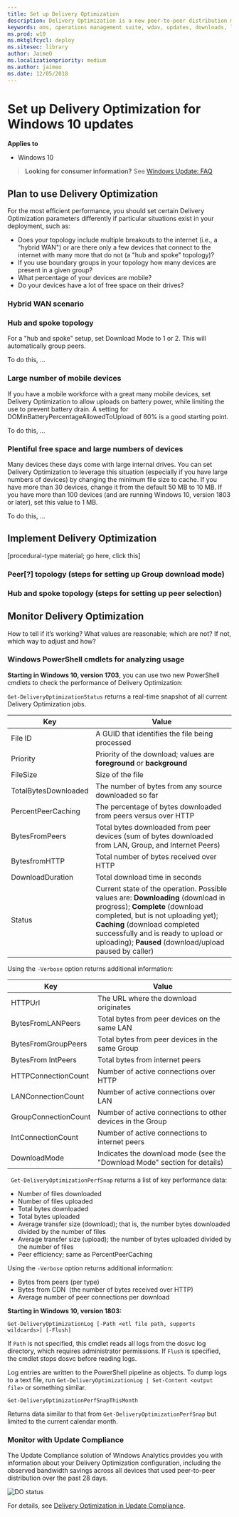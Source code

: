 ```yaml
---
title: Set up Delivery Optimization
description: Delivery Optimization is a new peer-to-peer distribution method in Windows 10
keywords: oms, operations management suite, wdav, updates, downloads, log analytics
ms.prod: w10
ms.mktglfcycl: deploy
ms.sitesec: library
author: JaimeO
ms.localizationpriority: medium
ms.author: jaimeo
ms.date: 12/05/2018
---
```


# Set up Delivery Optimization for Windows 10 updates

**Applies to**

- Windows 10

> **Looking for consumer information?** See [Windows Update: FAQ](https://support.microsoft.com/help/12373/windows-update-faq)

## Plan to use Delivery Optimization

For the most efficient performance, you should set certain Delivery Optimization parameters differently if particular situations exist in your deployment, such as:

- Does your topology include multiple breakouts to the internet (i.e., a "hybrid WAN") or are there only a few devices that connect to the internet with many more that do not (a "hub and spoke" topology)?
- If you use boundary groups in your topology how many devices are present in a given group?
- What percentage of your devices are mobile?
- Do your devices have a lot of free space on their drives?


### Hybrid WAN scenario

### Hub and spoke topology

For a "hub and spoke" setup, set Download Mode to 1 or 2. This will automatically group peers.

To do this, ...

### Large number of mobile devices

If you have a mobile workforce with a great many mobile devices, set Delivery Optimization to allow uploads on battery power, while limiting the use to prevent battery drain. A setting for DOMinBatteryPercentageAllowedToUpload of 60% is a good starting point.

To do this, ...

### Plentiful free space and large numbers of devices

Many devices these days come with large internal drives. You can set Delivery Optimization to leverage this situation (especially if you have large numbers of devices) by changing the minimum file size to cache. If you have more than 30 devices, change it from the default 50 MB to 10 MB. If you have more than 100 devices (and are running Windows 10, version 1803 or later), set this value to 1 MB.

To do this, ...

## Implement Delivery Optimization
[procedural-type material; go here, click this]

### Peer[?] topology (steps for setting up Group download mode)


### Hub and spoke topology (steps for setting up peer selection)


## Monitor Delivery Optimization
How to tell if it’s working? What values are reasonable; which are not? If not, which way to adjust and how?

### Windows PowerShell cmdlets for analyzing usage
**Starting in Windows 10, version 1703**, you can use two new PowerShell cmdlets to check the performance of Delivery Optimization:

`Get-DeliveryOptimizationStatus` returns a real-time snapshot of all current Delivery Optimization jobs.

| Key | Value |
| --- | --- |
| File ID | A GUID that identifies the file being processed |
| Priority | Priority of the download; values are **foreground** or **background** |
| FileSize | Size of the file |
| TotalBytesDownloaded | The number of bytes from any source downloaded so far |
| PercentPeerCaching |The percentage of bytes downloaded from peers versus over HTTP |
| BytesFromPeers | Total bytes downloaded from peer devices (sum of bytes downloaded from LAN, Group, and Internet Peers) |
| BytesfromHTTP | Total number of bytes received over HTTP |
| DownloadDuration | Total download time in seconds |
| Status | Current state of the operation. Possible values are: **Downloading** (download in progress); **Complete** (download completed, but is not uploading yet); **Caching** (download completed successfully and is ready to upload or uploading); **Paused** (download/upload paused by caller) |

Using the `-Verbose` option returns additional information:

| Key | Value |
| --- | --- |
| HTTPUrl| The URL where the download originates |
| BytesFromLANPeers | Total bytes from peer devices on the same LAN | 
| BytesFromGroupPeers | Total bytes from peer devices in the same Group | 
| BytesFrom IntPeers | Total bytes from internet peers |
| HTTPConnectionCount | Number of active connections over HTTP | 
| LANConnectionCount | Number of active connections over LAN |
| GroupConnectionCount | Number of active connections to other devices in the Group | 
| IntConnectionCount | Number of active connections to internet peers | 
| DownloadMode | Indicates the download mode (see the "Download Mode" section for details) |
 
`Get-DeliveryOptimizationPerfSnap` returns a list of key performance data:

- Number of files downloaded 
- Number of files uploaded 
- Total bytes downloaded 
- Total bytes uploaded 
- Average transfer size (download); that is, the number bytes downloaded divided by the number of files 
- Average transfer size (upload); the number of bytes uploaded divided by the number of files
- Peer efficiency; same as PercentPeerCaching

Using the `-Verbose` option returns additional information:

- Bytes from peers (per type) 
- Bytes from CDN  (the number of bytes received over HTTP)
- Average number of peer connections per download 


**Starting in Windows 10, version 1803:**

`Get-DeliveryOptimizationLog [-Path <etl file path, supports wildcards>] [-Flush]`

If `Path` is not specified, this cmdlet reads all logs from the dosvc log directory, which requires administrator permissions. If `Flush` is specified, the cmdlet stops dosvc before reading logs.
 
Log entries are written to the PowerShell pipeline as objects. To dump logs to a text file, run `Get-DeliveryOptimizationLog | Set-Content <output file>` or something similar.

`Get-DeliveryOptimizationPerfSnapThisMonth`

Returns data similar to that from `Get-DeliveryOptimizationPerfSnap` but limited to the current calendar month.

### Monitor with Update Compliance

The Update Compliance solution of Windows Analytics provides you with information about your Delivery Optimization configuration, including the observed bandwidth savings across all devices that used peer-to-peer distribution over the past 28 days.

![DO status](images/UC_workspace_DO_status.png)

For details, see [Delivery Optimization in Update Compliance](update-compliance-delivery-optimization.md).

